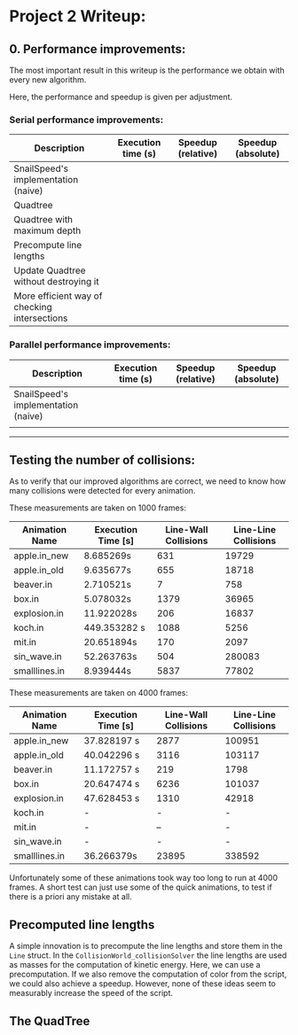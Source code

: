 # Project 2 Writeup:

## 0. Performance improvements:
The most important result in this writeup is the performance we obtain with every new algorithm. 

Here, the performance and speedup is given per adjustment.

### Serial performance improvements:

| Description | Execution time (s) | Speedup (relative) | Speedup (absolute) |
| - | - | - | - |
| SnailSpeed's implementation (naive) | | | |
| Quadtree | | | |
| Quadtree with maximum depth | | | |
| Precompute line lengths | | | |
| Update Quadtree without destroying it | | | |
| More efficient way of checking intersections | | | |

### Parallel performance improvements:

| Description | Execution time (s) | Speedup (relative) | Speedup (absolute) |
| - | - | - | - |
| SnailSpeed's implementation (naive) | | | |
| | | | |

--- 

## Testing the number of collisions:
As to verify that our improved algorithms are correct, we need to know how many collisions were detected for every animation. 

These measurements are taken on 1000 frames:

| Animation Name | Execution Time [s] | Line-Wall Collisions | Line-Line Collisions |
| - | - | - | - |
| apple.in_new | 8.685269s | 631 | 19729 | 
| apple.in_old | 9.635677s | 655 | 18718 | 
| beaver.in | 2.710521s | 7 | 758 | 
| box.in | 5.078032s | 1379 | 36965 |
| explosion.in | 11.922028s | 206 | 16837 |
| koch.in | 449.353282 s | 1088 | 5256 |
| mit.in | 20.651894s | 170 | 2097 | 
| sin_wave.in | 52.263763s | 504 | 280083 |
| smalllines.in | 8.939444s | 5837 | 77802 | 


These measurements are taken on 4000 frames:

| Animation Name | Execution Time [s] | Line-Wall Collisions | Line-Line Collisions |
| - | - | - | - |
| apple.in_new | 37.828197 s | 2877 | 100951 | 
| apple.in_old | 40.042296 s | 3116 | 103117 | 
| beaver.in | 11.172757 s | 219 | 1798 |
| box.in | 20.647474 s | 6236 | 101037 | 
| explosion.in | 47.628453 s | 1310 | 42918 | 
| koch.in | - | - | - | 
| mit.in | - | – | - | 
| sin_wave.in | - | - | - | 
| smalllines.in | 36.266379s | 23895 | 338592 | 

Unfortunately some of these animations took way too long to run at 4000 frames. A short test can just use some of the quick animations, to test if there is a priori any mistake at all.

## Precomputed line lengths
A simple innovation is to precompute the line lengths and store them in the `Line` struct. In the `CollisionWorld_collisionSolver` the line lengths are used as masses for the computation of kinetic energy. Here, we can use a precomputation. If we also remove the computation of color from the script, we could also achieve a speedup. However, none of these ideas seem to measurably increase the speed of the script.

## The QuadTree
